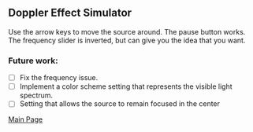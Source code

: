 ## Doppler Effect Simulator
Use the arrow keys to move the source around. The pause button works. The frequency slider is inverted, but can give you the idea that you want.

### Future work:
- [ ] Fix the frequency issue.
- [ ] Implement a color scheme setting that represents the visible light spectrum.
- [ ] Setting that allows the source to remain focused in the center

[Main Page](https://yulitle.github.io/DopplerEffectDemonstration)

